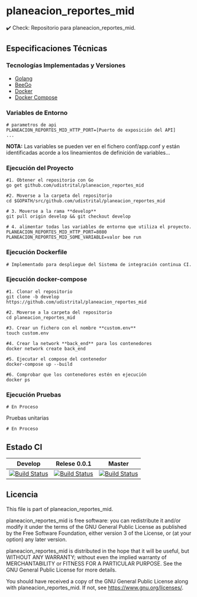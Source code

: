 
# planeacion_reportes_mid
:heavy_check_mark: Check: Repositorio para planeacion_reportes_mid.

## Especificaciones Técnicas

### Tecnologías Implementadas y Versiones
* [Golang](https://github.com/udistrital/introduccion_oas/blob/master/instalacion_de_herramientas/golang.md)
* [BeeGo](https://github.com/udistrital/introduccion_oas/blob/master/instalacion_de_herramientas/beego.md)
* [Docker](https://docs.docker.com/engine/install/ubuntu/)
* [Docker Compose](https://docs.docker.com/compose/)


### Variables de Entorno
```shell
# parametros de api
PLANEACION_REPORTES_MID_HTTP_PORT=[Puerto de exposición del API]
...
```
**NOTA:** Las variables se pueden ver en el fichero conf/app.conf y están identificadas acorde a los lineamientos de definición de variables...

### Ejecución del Proyecto
```shell
#1. Obtener el repositorio con Go
go get github.com/udistrital/planeacion_reportes_mid

#2. Moverse a la carpeta del repositorio
cd $GOPATH/src/github.com/udistrital/planeacion_reportes_mid

# 3. Moverse a la rama **develop**
git pull origin develop && git checkout develop

# 4. alimentar todas las variables de entorno que utiliza el proyecto.
PLANEACION_REPORTES_MID_HTTP_PORT=8080 PLANEACION_REPORTES_MID_SOME_VARIABLE=valor bee run
```

### Ejecución Dockerfile
```shell
# Implementado para despliegue del Sistema de integración continua CI.
```

### Ejecución docker-compose
```shell
#1. Clonar el repositorio
git clone -b develop https://github.com/udistrital/planeacion_reportes_mid

#2. Moverse a la carpeta del repositorio
cd planeacion_reportes_mid

#3. Crear un fichero con el nombre **custom.env**
touch custom.env

#4. Crear la network **back_end** para los contenedores
docker network create back_end

#5. Ejecutar el compose del contenedor
docker-compose up --build

#6. Comprobar que los contenedores estén en ejecución
docker ps
```

### Ejecución Pruebas
```shell
# En Proceso
```

Pruebas unitarias
```shell
# En Proceso
```
## Estado CI


| Develop | Relese 0.0.1 | Master |
| -- | -- | -- |
| [![Build Status](https://hubci.portaloas.udistrital.edu.co/api/badges/udistrital/planeacion_reportes_mid/status.svg?ref=refs/heads/develop)](https://hubci.portaloas.udistrital.edu.co/udistrital/planeacion_reportes_mid) | [![Build Status](https://hubci.portaloas.udistrital.edu.co/api/badges/udistrital/planeacion_reportes_mid/status.svg?ref=refs/heads/release/0.0.1)](https://hubci.portaloas.udistrital.edu.co/udistrital/planeacion_reportes_mid) | [![Build Status](https://hubci.portaloas.udistrital.edu.co/api/badges/udistrital/planeacion_reportes_mid/status.svg)](https://hubci.portaloas.udistrital.edu.co/udistrital/planeacion_reportes_mid) |


## Licencia

This file is part of planeacion_reportes_mid.

planeacion_reportes_mid is free software: you can redistribute it and/or modify it under the terms of the GNU General Public License as published by the Free Software Foundation, either version 3 of the License, or (at your option) any later version.

planeacion_reportes_mid is distributed in the hope that it will be useful, but WITHOUT ANY WARRANTY; without even the implied warranty of MERCHANTABILITY or FITNESS FOR A PARTICULAR PURPOSE. See the GNU General Public License for more details.

You should have received a copy of the GNU General Public License along with planeacion_reportes_mid. If not, see https://www.gnu.org/licenses/.
